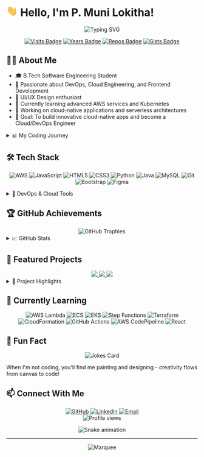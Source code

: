 # <img src="https://raw.githubusercontent.com/ABSphreak/ABSphreak/master/gifs/Hi.gif" width="30px"> Hello, I'm P. Muni Lokitha!

<div align="center">
  <img src="https://readme-typing-svg.herokuapp.com?font=Fira+Code&pause=1000&color=F7F7F7&center=true&vCenter=true&width=435&lines=B.Tech+Software+Engineering+Student;DevOps+and+Cloud+Enthusiast;Frontend+Developer;UI%2FUX+Designer" alt="Typing SVG" />
</div>

<div align="center">
  
  [![Visits Badge](https://badges.pufler.dev/visits/munilokitha/munilokitha)](https://github.com/munilokitha)
  [![Years Badge](https://badges.pufler.dev/years/munilokitha)](https://github.com/munilokitha)
  [![Repos Badge](https://badges.pufler.dev/repos/munilokitha)](https://github.com/munilokitha)
  [![Gists Badge](https://badges.pufler.dev/gists/munilokitha)](https://gist.github.com/munilokitha)
  
</div>

## 👨‍💻 About Me

- 🎓 B.Tech Software Engineering Student
- 🚀 Passionate about DevOps, Cloud Engineering, and Frontend Development
- 🎨 UI/UX Design enthusiast
- 🌱 Currently learning advanced AWS services and Kubernetes
- 🔭 Working on cloud-native applications and serverless architectures
- 🎯 Goal: To build innovative cloud-native apps and become a Cloud/DevOps Engineer

<details>
<summary>📊 My Coding Journey</summary>
<br>

```mermaid
journey
  title My Coding Journey
  section College
    Started Coding: 5: Me
    First Project: 3: Me
    Hackathon Win: 5: Me
  section Career
    AWS Certification: 4: Me
    First Internship: 5: Me
    Open Source Contribution: 4: Me
```

</details>

## 🛠️ Tech Stack

<div align="center">
  
  ![AWS](https://img.shields.io/badge/AWS-%23FF9900.svg?style=for-the-badge&logo=amazon-aws&logoColor=white)
  ![JavaScript](https://img.shields.io/badge/javascript-%23323330.svg?style=for-the-badge&logo=javascript&logoColor=%23F7DF1E)
  ![HTML5](https://img.shields.io/badge/html5-%23E34F26.svg?style=for-the-badge&logo=html5&logoColor=white)
  ![CSS3](https://img.shields.io/badge/css3-%231572B6.svg?style=for-the-badge&logo=css3&logoColor=white)
  ![Python](https://img.shields.io/badge/python-3670A0?style=for-the-badge&logo=python&logoColor=ffdd54)
  ![Java](https://img.shields.io/badge/java-%23ED8B00.svg?style=for-the-badge&logo=openjdk&logoColor=white)
  ![MySQL](https://img.shields.io/badge/mysql-%2300f.svg?style=for-the-badge&logo=mysql&logoColor=white)
  ![Git](https://img.shields.io/badge/git-%23F05033.svg?style=for-the-badge&logo=git&logoColor=white)
  ![Bootstrap](https://img.shields.io/badge/bootstrap-%238511FA.svg?style=for-the-badge&logo=bootstrap&logoColor=white)
  ![Figma](https://img.shields.io/badge/figma-%23F24E1E.svg?style=for-the-badge&logo=figma&logoColor=white)
  
</div>

<details>
<summary>🔧 DevOps & Cloud Tools</summary>
<br>
<div align="center">
  
  ![Docker](https://img.shields.io/badge/docker-%230db7ed.svg?style=for-the-badge&logo=docker&logoColor=white)
  ![Kubernetes](https://img.shields.io/badge/kubernetes-%23326ce5.svg?style=for-the-badge&logo=kubernetes&logoColor=white)
  ![Terraform](https://img.shields.io/badge/terraform-%235835CC.svg?style=for-the-badge&logo=terraform&logoColor=white)
  ![GitHub Actions](https://img.shields.io/badge/github%20actions-%232671E5.svg?style=for-the-badge&logo=githubactions&logoColor=white)
  ![Jenkins](https://img.shields.io/badge/jenkins-%232C5263.svg?style=for-the-badge&logo=jenkins&logoColor=white)
  ![Ansible](https://img.shields.io/badge/ansible-%231A1918.svg?style=for-the-badge&logo=ansible&logoColor=white)
  ![Prometheus](https://img.shields.io/badge/Prometheus-E6522C?style=for-the-badge&logo=Prometheus&logoColor=white)
  ![Grafana](https://img.shields.io/badge/grafana-%23F46800.svg?style=for-the-badge&logo=grafana&logoColor=white)
  
</div>
</details>

## 🏆 GitHub Achievements

<div align="center">
  <img src="https://github-profile-trophy.vercel.app/?username=munilokitha&theme=radical&no-frame=true&no-bg=false&margin-w=4" alt="GitHub Trophies" />
</div>

<details>
<summary>📈 GitHub Stats</summary>
<br>
<p align="center">
  <img src="https://github-readme-stats.vercel.app/api?username=munilokitha&show_icons=true&theme=radical" alt="GitHub Stats" />
</p>

<p align="center">
  <img src="https://github-readme-streak-stats.herokuapp.com/?user=munilokitha&theme=radical" alt="GitHub Streak" />
</p>

<p align="center">
  <img src="https://github-readme-stats.vercel.app/api/top-langs/?username=munilokitha&layout=compact&theme=radical" alt="Top Languages" />
</p>

<p align="center">
  <img src="https://github-contribution-stats.vercel.app/api/?username=munilokitha&theme=radical" alt="Contribution Stats" />
</p>
</details>

## 🚀 Featured Projects

<div align="center">
  <a href="https://github.com/munilokitha/job-portal-serverless">
    <img src="https://github-readme-stats.vercel.app/api/pin/?username=munilokitha&repo=job-portal-serverless&theme=tokyonight" />
  </a>
  <a href="https://github.com/munilokitha/campus-fest-hub">
    <img src="https://github-readme-stats.vercel.app/api/pin/?username=munilokitha&repo=campus-fest-hub&theme=tokyonight" />
  </a>
  <a href="https://github.com/munilokitha/whispr-note">
    <img src="https://github-readme-stats.vercel.app/api/pin/?username=munilokitha&repo=whispr-note&theme=tokyonight" />
  </a>
</div>

<details>
<summary>📂 Project Highlights</summary>
<br>

### 💼 Job Portal Serverless Webapp
A serverless job platform built with AWS Lambda, API Gateway, DynamoDB, and S3. Enables job posting, applications, and real-time notifications.

```mermaid
flowchart LR
    A[User] --> B[API Gateway]
    B --> C[Lambda Functions]
    C --> D[DynamoDB]
    C --> E[S3 Bucket]
    C --> F[SNS Notifications]
```

### 🎪 Campus Fest Hub
AWS-based event announcement platform for colleges featuring event registration, notifications, and analytics.

### 🗣️ WhisprNote
Voice-based journaling application using AWS Lambda, Comprehend for sentiment analysis, and S3 for storage.

</details>

## 🌱 Currently Learning

<div align="center">
  
  ![AWS Lambda](https://img.shields.io/badge/-AWS%20Lambda-FF9900?style=flat-square&logo=aws-lambda&logoColor=white)
  ![ECS](https://img.shields.io/badge/-ECS-FF9900?style=flat-square&logo=amazon-aws&logoColor=white)
  ![EKS](https://img.shields.io/badge/-EKS-FF9900?style=flat-square&logo=amazon-aws&logoColor=white)
  ![Step Functions](https://img.shields.io/badge/-Step%20Functions-FF9900?style=flat-square&logo=amazon-aws&logoColor=white)
  ![Terraform](https://img.shields.io/badge/-Terraform-7B42BC?style=flat-square&logo=terraform&logoColor=white)
  ![CloudFormation](https://img.shields.io/badge/-CloudFormation-FF9900?style=flat-square&logo=amazon-aws&logoColor=white)
  ![GitHub Actions](https://img.shields.io/badge/-GitHub%20Actions-2088FF?style=flat-square&logo=github-actions&logoColor=white)
  ![AWS CodePipeline](https://img.shields.io/badge/-AWS%20CodePipeline-FF9900?style=flat-square&logo=amazon-aws&logoColor=white)
  ![React](https://img.shields.io/badge/-React-61DAFB?style=flat-square&logo=react&logoColor=black)
  
</div>

## 🎨 Fun Fact

<div align="center">
  <img src="https://readme-jokes.vercel.app/api?theme=radical" alt="Jokes Card" />
</div>

When I'm not coding, you'll find me painting and designing - creativity flows from canvas to code!

## 📫 Connect With Me

<div align="center">
  <a href="https://github.com/munilokitha">
    <img src="https://img.shields.io/badge/GitHub-100000?style=for-the-badge&logo=github&logoColor=white" alt="GitHub" />
  </a>
  <a href="https://linkedin.com/in/munilokitha">
    <img src="https://img.shields.io/badge/LinkedIn-0077B5?style=for-the-badge&logo=linkedin&logoColor=white" alt="LinkedIn" />
  </a>
  <a href="mailto:munilokitha@example.com">
    <img src="https://img.shields.io/badge/Email-D14836?style=for-the-badge&logo=gmail&logoColor=white" alt="Email" />
  </a>
</div>

<div align="center">
  <img src="https://komarev.com/ghpvc/?username=munilokitha&style=flat-square&color=blueviolet" alt="Profile views" />
</div>

<div align="center">
  
  ![Snake animation](https://github.com/munilokitha/munilokitha/blob/output/github-contribution-grid-snake.svg)
  
</div>

---

<div align="center">
  <img src="https://raw.githubusercontent.com/BrunnerLivio/brunnerlivio/master/images/marquee.svg" alt="Marquee" />
</div>
